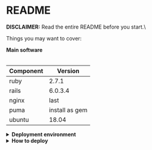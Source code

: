 # README
**DISCLAIMER:**
Read the entire README before you start.\

Things you may want to cover:


<summary><strong>Main software</strong></summary>
<br>

| Component      | Version        |
| -------------- | -------------- |
| ruby           | 2.7.1          |
| rails          | 6.0.3.4        |
| nginx          | last           |
| puma           | install as gem |
| ubuntu         | 18.04          |


<details>  

<summary><strong>Deployment environment</strong></summary>
<br>

**Create user deploy**
- Create user `deploy` with root privilege 
- Create `/sample_app/shared/config/application.yml` include SECRET_KEY_BASE
- Create `/sample_app/shared/config/database.yaml` with content: <br/>
```
production:
  adapter: postgresql
  encoding: unicode
  pool: <%= ENV.fetch("RAILS_MAX_THREADS") { 5 } %>
  database: sample_app_production
  username: sample_app
  password: 'ZypCPp7c'
  host: 'cdc.xxxxxxxxxxx.ap-southeast-1.rds.amazonaws.com'
  port: 5432
```

**Ruby 2.7.1 and Rails  6.0.3.4**

- Guide : https://gorails.com/setup/ubuntu/18.04

**Nginx**
- Install using  `$sudo apt install nginx`
- replace content`/etc/nginx/sites-available/default` with content <br/>
```
upstream myapp {
     unix:/home/deploy/sample_app/shared/tmp/sockets/puma.sock;
   }
   
   server {
           listen 80 default_server;
           listen [::]:80 default_server;
   
           root /home/deploy/sample_app/current/public;
           index index.html index.htm index.nginx-debian.html;
           server_name sample_app;
   
           location ^~ /assets/ {
                   gzip_static on;
                   expires 12h;
                   add_header Cache-Control public;
           }
   
           location / {
                   proxy_http_version 1.1;
                   proxy_cache_bypass $http_upgrade;
   
                   proxy_set_header Upgrade $http_upgrade;
                   proxy_set_header Connection 'upgrade';
                   proxy_set_header Host $host;
                   proxy_set_header X-Real-IP $remote_addr;
                   proxy_set_header X-Forwarded-For $proxy_add_x_forwarded_for;
                   proxy_set_header X-Forwarded-Proto $scheme;
   
                   proxy_pass http://myapp;
           }
   }
```
- `$sudo service nginx restart`

**Run puma as service**
- Run in local IDE `bundle execcap production puma:systemd:config puma:systemd:enable`
- Run in server `sudo vim /etc/systemd/puma_sample_app_production.service`
- Replace `$HOME` to `/home/deploy/`
- `$sudo systemctl daemon-reload`
- `$sudo service puma_sample_app_production restart`
</details>  

<details>  

<summary><strong>How to deploy</strong></summary>
<br>

**Run in local IDE**
- `$bundle exec cap production deploy`
</details>  

